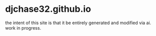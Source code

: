 # djchase32.github.io

the intent of this site is that it be entirely generated and modified via ai. work in progress.